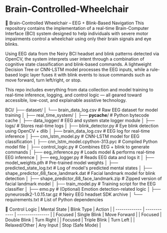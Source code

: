 # Brain-Controlled-Wheelchair


🧠 Brain-Controlled Wheelchair – EEG + Blink-Based Navigation
This repository contains the implementation of a real-time Brain-Computer Interface (BCI) system designed to help individuals with severe motor impairments control a wheelchair using only their brain signals and eye blinks.

Using EEG data from the Neiry BCI headset and blink patterns detected via OpenCV, the system interprets user intent through a combination of cognitive state classification and blink-based commands. A lightweight Decision Tree or CNN-LSTM model processes the EEG inputs, while a rule-based logic layer fuses it with blink events to issue commands such as move forward, turn left/right, or stop.

This repo includes everything from data collection and model training to real-time inference, logging, and control logic — all geared toward accessible, low-cost, and explainable assistive technology.

BCI/
├── dataset/
│   └── brain_data_log.csv                # Raw EEG dataset for model training
│
├── real_time_system/
│   ├── __pycache__/                      # Python bytecode cache
│   ├── data_logger/                      # EEG and system state logger module
│   ├── logs/                             # Stores real-time logs
│   ├── blink_detector.py                 # Eye blink detection using OpenCV + dlib
│   ├── brain_data_log.csv                # EEG log for real-time inference
│   ├── cnn_lstm_model.py                 # CNN-LSTM model for EEG classification
│   ├── cnn_lstm_model.cpython-313.pyc    # Compiled Python model file
│   ├── control_logic.py                  # Combines EEG + blink to generate commands
│   ├── eeg_inference.py                  # Loads model & performs real-time EEG inference
│   ├── eeg_logger.py                     # Reads EEG data and logs it
│   ├── model_weights.pth                 # Pre-trained model weights
│   ├── predicted_state_log.txt           # Log of model's predicted mental states
│   ├── shape_predictor_68_face_landmark.dat # Facial landmark model for blink detection
│   ├── shape_predictor_68_face_landmark.zip # Zipped version of facial landmark model
│   ├── train_model.py                    # Training script for the EEG classifier
│   ├── emo.py                            # (Optional) Emotion detection-related logic
│   ├── pyneurosdk2-1.0.15.tar.gz         # Neiry EEG headset SDK archive
│   └── requirements.txt                  # List of Python dependencies




🧠 Control Logic
| Mental State  | Blink Type   | Action           |
| ------------- | ------------ | ---------------- |
| Focused       | Single Blink | Move Forward     |
| Focused       | Double Blink | Turn Right       |
| Focused       | Triple Blink | Turn Left        |
| Relaxed/Other | Any Input    | Stop (Safe Mode) |


